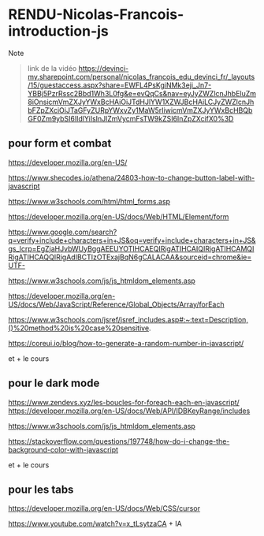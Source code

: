 # RENDU-Nicolas-Francois-introduction-js
> [!NOTE]

>
> link de la vidéo https://devinci-my.sharepoint.com/personal/nicolas_francois_edu_devinci_fr/_layouts/15/guestaccess.aspx?share=EWFL4PsKgiNMk3eji_Jn7-YBBj5PzrRssc2Bbd1Wh3L0fg&e=evQqCs&nav=eyJyZWZlcnJhbEluZm8iOnsicmVmZXJyYWxBcHAiOiJTdHJlYW1XZWJBcHAiLCJyZWZlcnJhbFZpZXciOiJTaGFyZURpYWxvZy1MaW5rIiwicmVmZXJyYWxBcHBQbGF0Zm9ybSI6IldlYiIsInJlZmVycmFsTW9kZSI6InZpZXcifX0%3D
## pour form et combat

https://developer.mozilla.org/en-US/ 

https://www.shecodes.io/athena/24803-how-to-change-button-label-with-javascript

https://www.w3schools.com/html/html_forms.asp

https://developer.mozilla.org/en-US/docs/Web/HTML/Element/form

https://www.google.com/search?q=verify+include+characters+in+JS&oq=verify+include+characters+in+JS&gs_lcrp=EgZjaHJvbWUyBggAEEUYOTIHCAEQIRigATIHCAIQIRigATIHCAMQIRigATIHCAQQIRigAdIBCTIzOTExajBqN6gCALACAA&sourceid=chrome&ie=UTF-

https://www.w3schools.com/js/js_htmldom_elements.asp

https://developer.mozilla.org/en-US/docs/Web/JavaScript/Reference/Global_Objects/Array/forEach

https://www.w3schools.com/jsref/jsref_includes.asp#:~:text=Description,()%20method%20is%20case%20sensitive.

https://coreui.io/blog/how-to-generate-a-random-number-in-javascript/


et + le cours

## pour le dark mode

https://www.zendevs.xyz/les-boucles-for-foreach-each-en-javascript/
https://developer.mozilla.org/en-US/docs/Web/API/IDBKeyRange/includes

https://www.w3schools.com/js/js_htmldom_elements.asp

https://stackoverflow.com/questions/197748/how-do-i-change-the-background-color-with-javascript

et + le cours

## pour les tabs

https://developer.mozilla.org/en-US/docs/Web/CSS/cursor

https://www.youtube.com/watch?v=x_tLsytzaCA + IA

